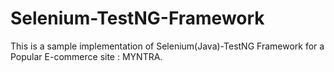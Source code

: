 # Selenium-TestNG-Framework
 This is a sample implementation of Selenium(Java)-TestNG Framework for a Popular E-commerce site : MYNTRA.
